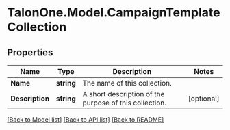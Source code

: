 # TalonOne.Model.CampaignTemplateCollection
## Properties

Name | Type | Description | Notes
------------ | ------------- | ------------- | -------------
**Name** | **string** | The name of this collection. | 
**Description** | **string** | A short description of the purpose of this collection. | [optional] 

[[Back to Model list]](../README.md#documentation-for-models) [[Back to API list]](../README.md#documentation-for-api-endpoints) [[Back to README]](../README.md)

